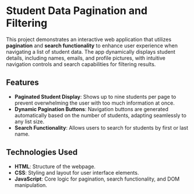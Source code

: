# Student Data Pagination and Filtering

This project demonstrates an interactive web application that utilizes **pagination** and **search functionality** to enhance user experience when navigating a list of student data. The app dynamically displays student details, including names, emails, and profile pictures, with intuitive navigation controls and search capabilities for filtering results.

## Features
- **Paginated Student Display**: Shows up to nine students per page to prevent overwhelming the user with too much information at once.
- **Dynamic Pagination Buttons**: Navigation buttons are generated automatically based on the number of students, adapting seamlessly to any list size.
- **Search Functionality**: Allows users to search for students by first or last name.

## Technologies Used
- **HTML**: Structure of the webpage.
- **CSS**: Styling and layout for user interface elements.
- **JavaScript**: Core logic for pagination, search functionality, and DOM manipulation.